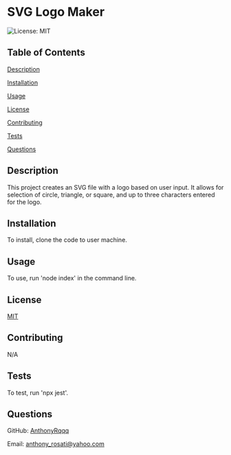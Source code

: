 # SVG Logo Maker
    
![License: MIT](https://img.shields.io/badge/License-MIT-yellow.svg)
    
## Table of Contents
    
[Description](#description)
    
[Installation](#installation)
    
[Usage](#usage)
    
[License](#license)
    
[Contributing](#contributing)
    
[Tests](#tests)
    
[Questions](#questions)
    
## Description
    
 This project creates an SVG file with a logo based on user input. It allows for selection of circle, triangle, or square, and up to three characters entered for the logo.
    
## Installation
    
 To install, clone the code to user machine.
    
## Usage
    
 To use, run 'node index' in the command line.
    

## License
    
[MIT](https://opensource.org/licenses/MIT)
    
## Contributing
    
 N/A
    
## Tests
    
 To test, run 'npx jest'.
    
## Questions
    
GitHub: [AnthonyRqqq](https://github.com/AnthonyRqqq)
    
Email: anthony_rosati@yahoo.com
    